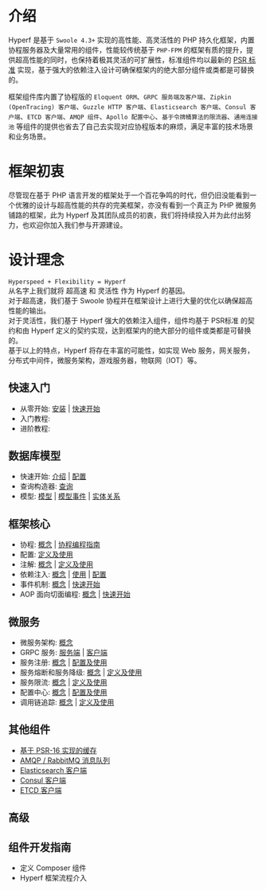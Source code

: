 # 介绍

Hyperf 是基于 `Swoole 4.3+` 实现的高性能、高灵活性的 PHP 持久化框架，内置协程服务器及大量常用的组件，性能较传统基于 `PHP-FPM` 的框架有质的提升，提供超高性能的同时，也保持着极其灵活的可扩展性，标准组件均以最新的 [PSR 标准](https://www.php-fig.org/psr) 实现，基于强大的依赖注入设计可确保框架内的绝大部分组件或类都是可替换的。
   
框架组件库内置了协程版的 `Eloquent ORM`、`GRPC 服务端及客户端`、`Zipkin (OpenTracing) 客户端`、`Guzzle HTTP 客户端`、`Elasticsearch 客户端`、`Consul 客户端`、`ETCD 客户端`、`AMQP 组件`、`Apollo 配置中心`、`基于令牌桶算法的限流器`、`通用连接池` 等组件的提供也省去了自己去实现对应协程版本的麻烦，满足丰富的技术场景和业务场景。

# 框架初衷

尽管现在基于 PHP 语言开发的框架处于一个百花争鸣的时代，但仍旧没能看到一个优雅的设计与超高性能的共存的完美框架，亦没有看到一个真正为 PHP 微服务铺路的框架，此为 Hyperf 及其团队成员的初衷，我们将持续投入并为此付出努力，也欢迎你加入我们参与开源建设。

# 设计理念

`Hyperspeed + Flexibility = Hyperf`   
从名字上我们就将 超高速 和 灵活性 作为 Hyperf 的基因。   
对于超高速，我们基于 Swoole 协程并在框架设计上进行大量的优化以确保超高性能的输出。   
对于灵活性，我们基于 Hyperf 强大的依赖注入组件，组件均基于 PSR标准 的契约和由 Hyperf 定义的契约实现，达到框架内的绝大部分的组件或类都是可替换的。   
基于以上的特点，Hyperf 将存在丰富的可能性，如实现 Web 服务，网关服务，分布式中间件，微服务架构，游戏服务器，物联网（IOT）等。

## 快速入门

- 从零开始: [安装](quick_start/install.md) | [快速开始](quick_start/overview.md)
- 入门教程: 
- 进阶教程: 

## 数据库模型

- 快速开始: [介绍](db/intro.md) | [配置](db/config.md)
- 查询构造器: [查询](db/query.md)
- 模型: [模型](db/db.md) | [模型事件](db/event.md) | [实体关系](db/relation.md)

## 框架核心

- 协程: [概念](coroutine/intro.md) | [协程编程指南](coroutine/guide.md)
- 配置: [定义及使用](config/usage.md)
- 注解: [概念](annotation/intro.md) | [定义及使用](annotation/usage.md)
- 依赖注入: [概念](di/intro.md) | [使用](di/usage.md) | [配置](di/config.md)
- 事件机制: [概念](event/intro.md) | [快速开始](event/usage.md)
- AOP 面向切面编程: [概念](aop/intro.md) | [快速开始](aop/usage.md)

## 微服务

- 微服务架构: [概念](microservice/intro.md)
- GRPC 服务: [服务端](grpc/server.md) | [客户端](grpc/client.md)
- 服务注册: [概念](service-register/intro.md) | [配置及使用](service-register/usage.md)
- 服务熔断和服务降级: [概念](circuit-breaker/intro.md) | [定义及使用](circuit-breaker/usage.md)
- 服务限流: [概念](rate-limit/intro.md) | [定义及使用](rate-limit/usage.md)
- 配置中心: [概念](config-center/intro.md) | [配置及使用](config-center/usage.md)
- 调用链追踪: [概念](tracer/intro.md) | [定义及使用](tracer/usage.md)

## 其他组件

- [基于 PSR-16 实现的缓存](cache.md)
- [AMQP / RabbitMQ 消息队列](amqp.md)
- [Elasticsearch 客户端](elasticsearch.md)
- [Consul 客户端](consul.md)
- [ETCD 客户端](etcd.md)

## 高级

## 组件开发指南

- 定义 Composer 组件
- Hyperf 框架流程介入